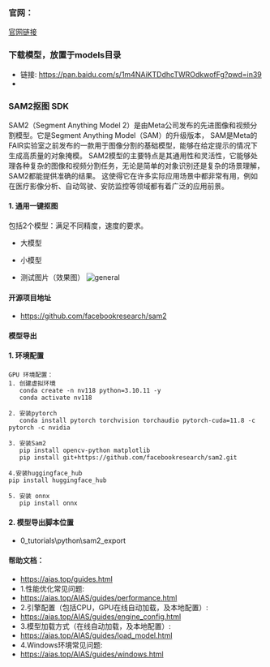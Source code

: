 ### 官网：
[官网链接](https://www.aias.top/)

### 下载模型，放置于models目录
- 链接: https://pan.baidu.com/s/1m4NAiKTDdhcTWROdkwofFg?pwd=in39
- 
### SAM2抠图 SDK
SAM2（‌Segment Anything Model 2）是由‌Meta公司发布的先进图像和视频分割模型。‌它是Segment Anything Model（SAM）的升级版本，
SAM是Meta的‌FAIR实验室之前发布的一款用于图像分割的基础模型，能够在给定提示的情况下生成高质量的对象掩模。‌
SAM2模型的主要特点是其通用性和灵活性，它能够处理各种复杂的图像和视频分割任务，无论是简单的对象识别还是复杂的场景理解，SAM2都能提供准确的结果。
这使得它在许多实际应用场景中都非常有用，例如在‌医疗影像分析、‌自动驾驶、‌安防监控等领域都有着广泛的应用前景。

#### 1. 通用一键抠图
包括2个模型：满足不同精度，速度的要求。
- 大模型
- 小模型

- 测试图片（效果图）
  ![general](https://aias-home.oss-cn-beijing.aliyuncs.com/assets/sam2.png)


#### 开源项目地址
- https://github.com/facebookresearch/sam2


#### 模型导出
#### 1. 环境配置
```text
GPU 环境配置：
1. 创建虚拟环境
   conda create -n nv118 python=3.10.11 -y
   conda activate nv118

2. 安装pytorch
   conda install pytorch torchvision torchaudio pytorch-cuda=11.8 -c pytorch -c nvidia

3. 安装Sam2
   pip install opencv-python matplotlib
   pip install git+https://github.com/facebookresearch/sam2.git

4.安装huggingface_hub
pip install huggingface_hub

5. 安装 onnx
   pip install onnx
```


#### 2. 模型导出脚本位置
- 0_tutorials\python\sam2_export


#### 帮助文档：
- https://aias.top/guides.html
- 1.性能优化常见问题:
- https://aias.top/AIAS/guides/performance.html
- 2.引擎配置（包括CPU，GPU在线自动加载，及本地配置）:
- https://aias.top/AIAS/guides/engine_config.html
- 3.模型加载方式（在线自动加载，及本地配置）:
- https://aias.top/AIAS/guides/load_model.html
- 4.Windows环境常见问题:
- https://aias.top/AIAS/guides/windows.html